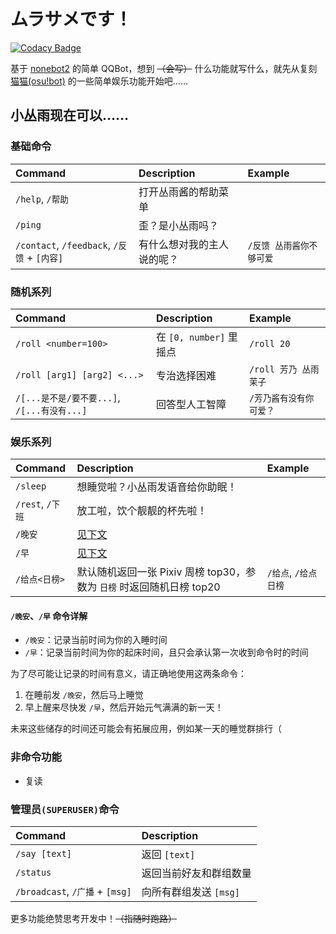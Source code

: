 # ムラサメです！

[![Codacy Badge](https://app.codacy.com/project/badge/Grade/aa04ded1a99e4ba097c100bef0915a3b)](https://www.codacy.com/gh/purple4pur/murasame-chan/dashboard?utm_source=github.com&amp;utm_medium=referral&amp;utm_content=purple4pur/murasame-chan&amp;utm_campaign=Badge_Grade)

基于 [nonebot2](https://github.com/nonebot/nonebot2) 的简单 QQBot，想到 ~~（会写）~~ 什么功能就写什么，就先从复刻 [猫猫(osu!bot)](https://github.com/Monodesu/osucat) 的一些简单娱乐功能开始吧……

## 小丛雨现在可以……

### 基础命令

| Command                                     | Description                | Example                  |
| :------------------------------------------ | :------------------------- | :----------------------- |
| `/help`, `/帮助`                            | 打开丛雨酱的帮助菜单       |                          |
| `/ping`                                     | 歪？是小丛雨吗？           |                          |
| `/contact`, `/feedback`, `/反馈` + `[内容]` | 有什么想对我的主人说的呢？ | `/反馈 丛雨酱你不够可爱` |

### 随机系列

| Command                                     | Description             | Example                 |
| :------------------------------------------ | :---------------------- | :---------------------- |
| `/roll <number=100>`                        | 在 `[0, number]` 里摇点 | `/roll 20`              |
| `/roll [arg1] [arg2] <...>`                 | 专治选择困难            | `/roll 芳乃 丛雨 茉子`  |
| `/[...是不是/要不要...]`, `/[...有没有...]` | 回答型人工智障          | `/芳乃酱有没有你可爱？` |

### 娱乐系列

| Command          | Description                                                           | Example              |
| :--------------- | :-------------------------------------------------------------------- | :------------------- |
| `/sleep`         | 想睡觉啦？小丛雨发语音给你助眠！                                      |                      |
| `/rest`, `/下班` | 放工啦，饮个靓靓的杯先啦！                                            |                      |
| `/晚安`          | [见下文](#晚安早-命令详解)                                            |                      |
| `/早`            | [见下文](#晚安早-命令详解)                                            |                      |
| `/给点<日榜>`    | 默认随机返回一张 Pixiv 周榜 top30，参数为 `日榜` 时返回随机日榜 top20 | `/给点`, `/给点日榜` |

#### `/晚安`、`/早` 命令详解

- `/晚安`：记录当前时间为你的入睡时间
- `/早`：记录当前时间为你的起床时间，且只会承认第一次收到命令时的时间

为了尽可能让记录的时间有意义，请正确地使用这两条命令：

1. 在睡前发 `/晚安`，然后马上睡觉
2. 早上醒来尽快发 `/早`，然后开始元气满满的新一天！

未来这些储存的时间还可能会有拓展应用，例如某一天的睡觉群排行（

### 非命令功能

- 复读

### 管理员`(SUPERUSER)`命令

| Command                         | Description            |
| :------------------------------ | :--------------------- |
| `/say [text]`                   | 返回 `[text]`          |
| `/status`                       | 返回当前好友和群组数量 |
| `/broadcast`, `/广播` + `[msg]` | 向所有群组发送 `[msg]` |

更多功能绝赞思考开发中！~~（指随时跑路）~~
